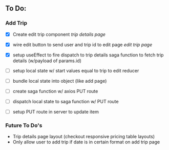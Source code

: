 ## To Do:

### Add Trip
- [x] Create edit trip component
*trip details page*
- [x] wire edit button to send user and trip id to edit page
*edit trip page*
- [x] setup useEffect to fire dispatch to trip details saga function to fetch trip details (w/payload of params.id)
- [ ] setup local state w/ start values equal to trip to edit reducer
- [ ] bundle local state into object (like add page)
- [ ] create saga function w/ axios PUT route
- [ ] dispatch local state to saga function w/ PUT route
- [ ] setup PUT route in server to update item



### Future To Do's
- Trip details page layout (checkout responsive pricing table layouts)
- Only allow user to add trip if date is in certain format on add trip page





